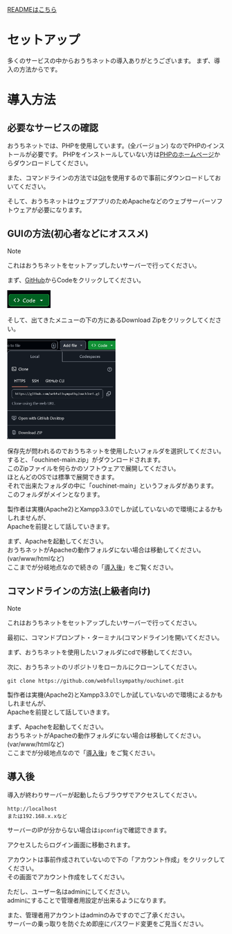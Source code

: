 [READMEはこちら](README.md)

# セットアップ
多くのサービスの中からおうちネットの導入ありがとうございます。
まず、導入の方法からです。
# 導入方法

## 必要なサービスの確認
おうちネットでは、PHPを使用しています。(全バージョン)
なのでPHPのインストールが必要です。
PHPをインストールしていない方は[PHPのホームページ](https://www.php.net/downloads.php)からダウンロードしてください。

また、コマンドラインの方法では[Git](https://git-scm.com/downloads)を使用するので事前にダウンロードしておいてください。

そして、おうちネットはウェブアプリのためApacheなどのウェブサーバーソフトウェアが必要になります。

## GUIの方法(初心者などにオススメ)
> [!NOTE]
> これはおうちネットをセットアップしたいサーバーで行ってください。

まず、[GitHub](https://github.com/webfullsympathy/ouchinet)からCodeをクリックしてください。

<img src="./asset/setup/donyu/github-code.png" width="100em">

そして、出てきたメニューの下の方にあるDownload Zipをクリックしてください。

<img src="./asset/setup/donyu/github-downloadzip.png" width="250em">

保存先が問われるのでおうちネットを使用したいフォルダを選択してください。<br>
すると、「ouchinet-main.zip」がダウンロードされます。<br>
このZipファイルを何らかのソフトウェアで展開してください。<br>
ほとんどのOSでは標準で展開できます。<br>
それで出来たフォルダの中に「ouchinet-main」というフォルダがあります。<br>
このフォルダがメインとなります。

製作者は実機(Apache2)とXampp3.3.0でしか試していないので環境によるかもしれませんが、<br>
Apacheを前提として話していきます。

まず、Apacheを起動してください。<br>
おうちネットがApacheの動作フォルダにない場合は移動してください。(var/www/htmlなど)<br>
ここまでが分岐地点なので続きの「[導入後](#導入後)」をご覧ください。

## コマンドラインの方法(上級者向け)
> [!NOTE]
> これはおうちネットをセットアップしたいサーバーで行ってください。

最初に、コマンドプロンプト・ターミナル(コマンドライン)を開いてください。

まず、おうちネットを使用したいフォルダにcdで移動してください。

次に、おうちネットのリポジトリをローカルにクローンしてください。
```bash:クローン
git clone https://github.com/webfullsympathy/ouchinet.git
```

製作者は実機(Apache2)とXampp3.3.0でしか試していないので環境によるかもしれませんが、<br>
Apacheを前提として話していきます。

まず、Apacheを起動してください。<br>
おうちネットがApacheの動作フォルダにない場合は移動してください。(var/www/htmlなど)<br>
ここまでが分岐地点なので「[導入後](#導入後)」をご覧ください。

## 導入後
導入が終わりサーバーが起動したらブラウザでアクセスしてください。<br>
```URL
http://localhost
または192.168.x.xなど
```
サーバーのIPが分からない場合は`ipconfig`で確認できます。

アクセスしたらログイン画面に移動されます。

アカウントは事前作成されていないので下の「アカウント作成」をクリックしてください。<br>
その画面でアカウント作成をしてください。

ただし、ユーザー名はadminにしてください。<br>
adminにすることで管理者用設定が出来るようになります。

また、管理者用アカウントはadminのみですのでご了承ください。<br>
サーバーの乗っ取りを防ぐため即座にパスワード変更をご見当ください。
